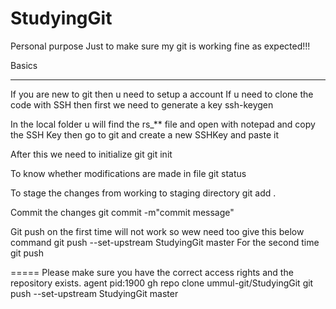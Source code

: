 # StudyingGit
Personal purpose
Just to make sure my git is working fine as expected!!!

Basics
******
If you are new to git then u need to setup a account 
If u need to clone the code with SSH then first we need to generate a key 
ssh-keygen

In the local folder u will find the rs_** file and open with notepad and 
copy the SSH Key then go to git and create a new SSHKey and paste it 

After this we need to initialize git 
       git init

To know whether modifications are made in file 
       git status 

To stage the changes from working to staging directory 
       git add .

Commit the changes
       git commit -m"commit message"

Git push on the first time will not work so wew need too give this below command
       git push --set-upstream StudyingGit master
For the second time 
       git push 

=====
Please make sure you have the correct access rights
and the repository exists.
agent pid:1900
gh repo clone ummul-git/StudyingGit
git push --set-upstream StudyingGit master
         




